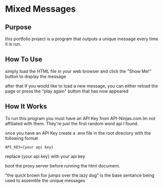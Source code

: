 # Mixed Messages

## Purpose

this portfolio project is a program that outputs a unique message every time it is run.

## How To Use

simply load the HTML file in your web browser and click the "Show Me!" button to display the message

after that if you would like to load a new message, you can either reload the page or press the "play again" button that has now appeared

## How It Works

To run this program you must have an API Key from API-Ninjas.com 
Im not affiliated with them. They're just the first random word api I found.

once you have an API Key create a .env file in the root directory with the following format

    API_KEY={your api key}

replace {your api key} with your api key


boot the proxy server before running the html document.


"the quick brown fox jumps over the lazy dog" is the base sentance being used to assemble the unique messages 